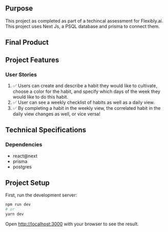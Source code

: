 ## Purpose
This project as completed as part of a techincal assessment for Flexibly.ai. This project uses Next Js, a PSQL database and prisma to connect them.

## Final Product


## Project Features
### User Stories

1. ✅ Users can create and describe a habit they would like to cultivate, choose a color for the habit, and specify which days of the week they would like to do this habit.
2. ✅ User can see a weekly checklist of habits as well as a daily view.
3. ✅ By completing a habit in the weekly view, the correlated habit in the daily view changes as well, or vice versa!

## Technical Specifications

### Dependencies

- react@next
- prisma
- postgres

## Project Setup

First, run the development server:

```bash
npm run dev
# or
yarn dev
```

Open [http://localhost:3000](http://localhost:3000) with your browser to see the result.
